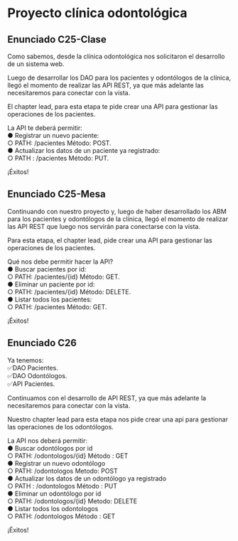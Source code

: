 
# Proyecto clínica odontológica

## Enunciado C25-Clase
Como sabemos, desde la clínica odontológica nos solicitaron el desarrollo de un sistema web.

Luego de desarrollar los DAO para los pacientes y odontólogos de la clínica, llegó el momento de realizar las API REST, ya que más adelante las necesitaremos para conectar con la vista.

El chapter lead, para esta etapa te pide crear una API para gestionar las operaciones de los pacientes.

La API te deberá permitir:  
● Registrar un nuevo paciente:  
○ PATH: /pacientes Método: POST.  
● Actualizar los datos de un paciente ya registrado:  
○ PATH : /pacientes Método: PUT.  

¡Éxitos!

## Enunciado C25-Mesa
Continuando con nuestro proyecto y, luego de haber desarrollado los ABM para los pacientes y odontólogos de la clínica, llegó el momento de realizar las API REST que luego nos servirán para conectarse con la vista.

Para esta etapa, el chapter lead, pide crear una API para gestionar las operaciones de los pacientes.

Qué nos debe permitir hacer la API?  
● Buscar pacientes por id:  
○ PATH: /pacientes/{id} Método: GET.  
● Eliminar un paciente por id:  
○ PATH: /pacientes/{id} Método: DELETE.  
● Listar todos los pacientes:  
○ PATH: /pacientes Método: GET.  

¡Éxitos!

## Enunciado C26

Ya tenemos:  
✅DAO Pacientes.  
✅DAO Odontólogos.  
✅API Pacientes.  

Continuamos con el desarrollo de API REST, ya que más adelante la necesitaremos para conectar con la vista.

Nuestro chapter lead para esta etapa nos pide crear una api para gestionar las operaciones de los odontólogos.

La API nos deberá permitir:  
● Buscar odontólogos por id  
○ PATH: /odontologos/{id} Método : GET  
● Registrar un nuevo odontólogo  
○ PATH: /odontologos Metodo: POST  
● Actualizar los datos de un odontólogo ya registrado  
○ PATH : /odontologos Método : PUT  
● Eliminar un odontólogo por id  
○ PATH: /odontologos/{id} Metodo: DELETE  
● Listar todos los odontologos  
○ PATH: /odontologos Método : GET  

¡Éxitos!